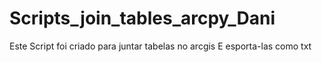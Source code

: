 # Scripts_join_tables_arcpy_Dani
Este Script foi criado para juntar tabelas no arcgis
E esporta-las como txt
